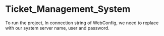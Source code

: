 # Ticket_Management_System
To run the project,
In connection string of WebConfig, we need to replace with our system server name, user and password.